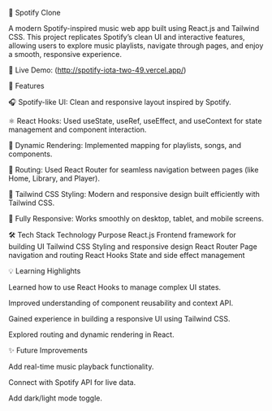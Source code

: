 🎵 Spotify Clone

A modern Spotify-inspired music web app built using React.js and Tailwind CSS.
This project replicates Spotify’s clean UI and interactive features, allowing users to explore music playlists, navigate through pages, and enjoy a smooth, responsive experience.

🔗 Live Demo: (http://spotify-iota-two-49.vercel.app/)

🚀 Features

🎧 Spotify-like UI: Clean and responsive layout inspired by Spotify.

⚛️ React Hooks: Used useState, useRef, useEffect, and useContext for state management and component interaction.

🔁 Dynamic Rendering: Implemented mapping for playlists, songs, and components.

🧭 Routing: Used React Router for seamless navigation between pages (like Home, Library, and Player).

🎨 Tailwind CSS Styling: Modern and responsive design built efficiently with Tailwind CSS.

📱 Fully Responsive: Works smoothly on desktop, tablet, and mobile screens.

🛠️ Tech Stack
Technology	Purpose
React.js	Frontend framework for building UI
Tailwind CSS	Styling and responsive design
React Router	Page navigation and routing
React Hooks	State and side effect management


💡 Learning Highlights

Learned how to use React Hooks to manage complex UI states.

Improved understanding of component reusability and context API.

Gained experience in building a responsive UI using Tailwind CSS.

Explored routing and dynamic rendering in React.

✨ Future Improvements

Add real-time music playback functionality.

Connect with Spotify API for live data.

Add dark/light mode toggle.
